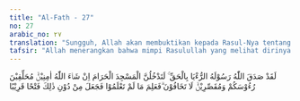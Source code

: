 ```yaml
---
title: "Al-Fath - 27"
no: 27
arabic_no: ٢٧
translation: "Sungguh, Allah akan membuktikan kepada Rasul-Nya tentang kebenaran mimpinya bahwa kamu pasti akan memasuki Masjidilharam, jika Allah menghendaki dalam keadaan aman, dengan menggundul rambut kepala dan memendekkannya, sedang kamu tidak merasa takut. Maka Allah mengetahui apa yang tidak kamu ketahui dan selain itu Dia telah memberikan kemenangan yang dekat."
tafsir: "Allah menerangkan bahwa mimpi Rasulullah yang melihat dirinya dan para sahabatnya memasuki kota Mekah dengan aman dan tenteram serta beliau melihat pula di antara para sahabat ada yang menggunting dan mencukur rambutnya adalah mimpi yang benar dan pasti akan terjadi dalam waktu dekat."
---
```

لَقَدْ صَدَقَ اللّٰهُ رَسُوْلَهُ الرُّءْيَا بِالْحَقِّ ۚ لَتَدْخُلُنَّ الْمَسْجِدَ الْحَرَامَ اِنْ شَاۤءَ اللّٰهُ اٰمِنِيْنَۙ مُحَلِّقِيْنَ رُءُوْسَكُمْ وَمُقَصِّرِيْنَۙ  لَا تَخَافُوْنَ ۗفَعَلِمَ مَا لَمْ تَعْلَمُوْا فَجَعَلَ مِنْ دُوْنِ ذٰلِكَ فَتْحًا قَرِيْبًا 